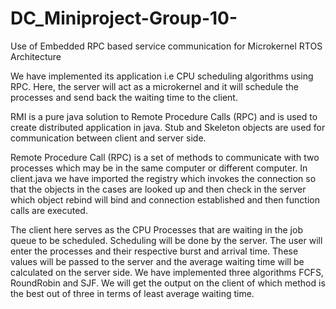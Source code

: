 # DC_Miniproject-Group-10-
Use of Embedded RPC based service communication for Microkernel RTOS  Architecture

We have implemented its application i.e CPU scheduling algorithms using RPC. Here, the server will act as a microkernel and it will schedule the processes and send back the waiting time to the client. 

RMI is a pure java solution to Remote Procedure Calls (RPC) and is used to create 
distributed application in java. Stub and Skeleton objects are used for communication 
between client and server side.

Remote Procedure Call (RPC) is a set of methods to communicate with two processes which may be in the same computer or different computer.
In client.java we have imported the registry which invokes the connection so that the objects in the cases are looked up and then check in the server which object rebind will bind and connection established and then function calls are executed.


The client here serves as the CPU Processes that are waiting in the job queue to be scheduled. Scheduling will be done by the server. The user will enter the processes and their respective burst and arrival time. These values will be passed to the server and the average waiting time will be calculated on the server side. We have implemented three algorithms FCFS, RoundRobin and SJF. We will get the output on the client of which method is the best out of three in terms of least average waiting time.
